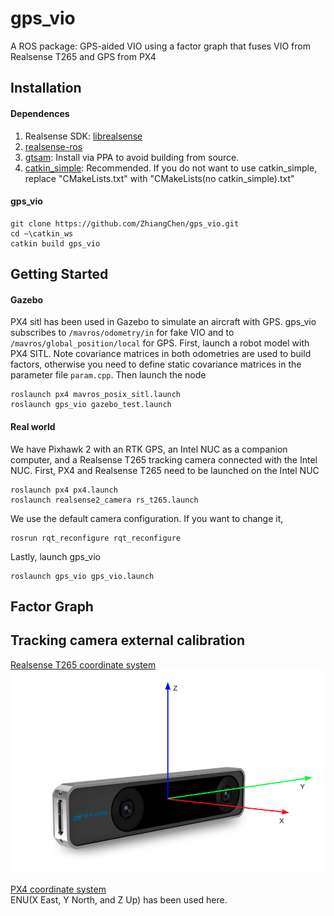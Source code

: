 # gps_vio

A ROS package: GPS-aided VIO using a factor graph that fuses VIO from Realsense T265 and GPS from PX4

## Installation
#### Dependences
1. Realsense SDK: [librealsense](https://github.com/IntelRealSense/librealsense/blob/development/doc/distribution_linux.md)
2. [realsense-ros](https://github.com/IntelRealSense/realsense-ros)
3. [gtsam](https://gtsam.org/get_started/): Install via PPA to avoid building from source. 
4. [catkin_simple](https://github.com/catkin/catkin_simple): Recommended. If you do not want to use catkin_simple, replace "CMakeLists.txt" with "CMakeLists(no catkin_simple).txt"
#### gps_vio
```
git clone https://github.com/ZhiangChen/gps_vio.git
cd ~\catkin_ws
catkin build gps_vio
```

## Getting Started
#### Gazebo
PX4 sitl has been used in Gazebo to simulate an aircraft with GPS. gps_vio subscribes to ```/mavros/odometry/in``` for fake VIO and to ```/mavros/global_position/local``` for GPS. First, launch a robot model with PX4 SITL. Note covariance matrices in both odometries are used to build factors, otherwise you need to define static covariance matrices in the parameter file ```param.cpp```. Then launch the node

```
roslaunch px4 mavros_posix_sitl.launch
roslaunch gps_vio gazebo_test.launch
```

#### Real world
We have Pixhawk 2 with an RTK GPS, an Intel NUC as a companion computer, and a Realsense T265 tracking camera connected with the Intel NUC. First, PX4 and Realsense T265 need to be launched on the Intel NUC
```
roslaunch px4 px4.launch
roslaunch realsense2_camera rs_t265.launch
```
We use the default camera configuration. If you want to change it, 
```
rosrun rqt_reconfigure rqt_reconfigure
```
Lastly, launch gps_vio
```
roslaunch gps_vio gps_vio.launch
```

## Factor Graph

## Tracking camera external calibration
[Realsense T265 coordinate system](https://github.com/IntelRealSense/librealsense/blob/master/doc/t265.md) 
![realsense t265 external calibration](doc/T265_sensor_extrinsics.png)

[PX4 coordinate system](https://dev.px4.io/v1.9.0/en/ros/external_position_estimation.html#ros_reference_frames)  
ENU(X East, Y North, and Z Up) has been used here.
